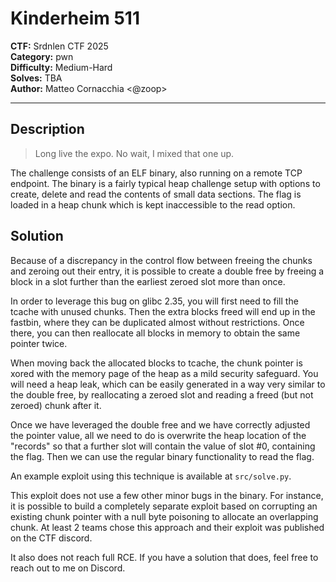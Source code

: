 # Kinderheim 511

**CTF:** Srdnlen CTF 2025\
**Category:** pwn\
**Difficulty:** Medium-Hard\
**Solves:** TBA\
**Author:** Matteo Cornacchia <@zoop>

---

## Description

> Long live the expo. No wait, I mixed that one up.

The challenge consists of an ELF binary, also running on a remote TCP endpoint.
The binary is a fairly typical heap challenge setup with options to create, delete and read the contents of small data sections. 
The flag is loaded in a heap chunk which is kept inaccessible to the read option.

## Solution

Because of a discrepancy in the control flow between freeing the chunks and zeroing out their entry, it is possible to create a double free by freeing a block in a slot further than the earliest zeroed slot more than once.

In order to leverage this bug on glibc 2.35, you will first need to fill the tcache with unused chunks. Then the extra blocks freed will end up in the fastbin, where they can be duplicated almost without restrictions. Once there, you can then reallocate all blocks in memory to obtain the same pointer twice. 

When moving back the allocated blocks to tcache, the chunk pointer is xored with the memory page of the heap as a mild security safeguard. 
You will need a heap leak, which can be easily generated in a way very similar to the double free, by reallocating a zeroed slot and reading a freed (but not zeroed) chunk after it.

Once we have leveraged the double free and we have correctly adjusted the pointer value, all we need to do is overwrite the heap location of the "records" so that a further slot will contain the value of slot #0, containing the flag. Then we can use the regular binary functionality to read the flag.

An example exploit using this technique is available at `src/solve.py`.

This exploit does not use a few other minor bugs in the binary. For instance, it is possible to build a completely separate exploit based on corrupting an existing chunk pointer with a null byte poisoning to allocate an overlapping chunk. At least 2 teams chose this approach and their exploit was published on the CTF discord.

It also does not reach full RCE. If you have a solution that does, feel free to reach out to me on Discord.
